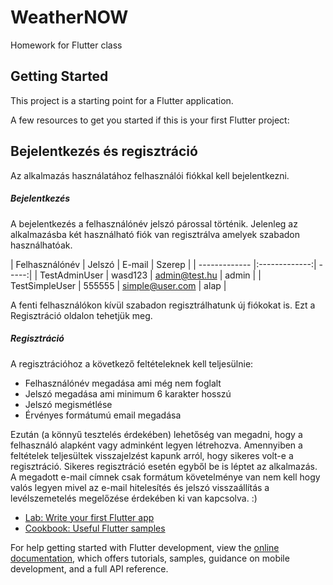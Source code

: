 # WeatherNOW

Homework for Flutter class

## Getting Started

This project is a starting point for a Flutter application.

A few resources to get you started if this is your first Flutter project:

## Bejelentkezés és regisztráció

Az alkalmazás használatához felhasználói fiókkal kell bejelentkezni. 

##### Bejelentkezés

A bejelentkezés a felhasználónév jelszó párossal történik.
Jelenleg az alkalmazásba két használható fiók van regisztrálva amelyek szabadon használhatóak.

| Felhasználónév        | Jelszó           | E-mail  | Szerep  |
| ------------- |:-------------:| -----:|
| TestAdminUser      | wasd123 | admin@test.hu | admin |
| TestSimpleUser      | 555555  |  simple@user.com  |   alap |

A fenti felhasználókon kívül szabadon regisztrálhatunk új fiókokat is. Ezt a Regisztráció oldalon tehetjük meg.

##### Regisztráció

A regisztrációhoz a következő feltételeknek kell teljesülnie:
- Felhasználónév megadása ami még nem foglalt
- Jelszó megadása ami minimum 6 karakter hosszú
- Jelszó megismétlése
- Érvényes formátumú email megadása

Ezután (a könnyű tesztelés érdekében) lehetőség van megadni, hogy a felhasználó alapként vagy adminként legyen létrehozva.
Amennyiben a feltételek teljesültek visszajelzést kapunk arról, hogy sikeres volt-e a regisztráció. Sikeres regisztráció esetén egyből be is léptet az alkalmazás.
A megadott e-mail címnek csak formátum követelménye van nem kell hogy valós legyen mivel az e-mail hitelesítés és jelszó visszaállítás a levélszemetelés megelőzése érdekében ki van kapcsolva. :)

- [Lab: Write your first Flutter app](https://docs.flutter.dev/get-started/codelab)
- [Cookbook: Useful Flutter samples](https://docs.flutter.dev/cookbook)

For help getting started with Flutter development, view the
[online documentation](https://docs.flutter.dev/), which offers tutorials,
samples, guidance on mobile development, and a full API reference.
